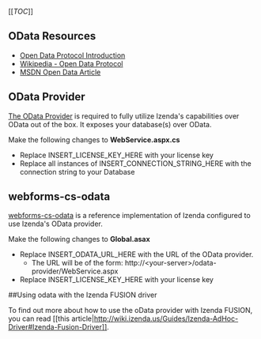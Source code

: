 [[_TOC_]]

## OData Resources
* [Open Data Protocol Introduction](http://msopentech.com/odataorg/introduction/)
* [Wikipedia - Open Data Protocol](http://en.wikipedia.org/wiki/Open_Data_Protocol)
* [MSDN Open Data Article](http://msdn.microsoft.com/en-us/data/hh237663.aspx)

## OData Provider
[The OData Provider](http://archives.izenda.us/ri/odata/odata-provider.zip) is required to fully utilize Izenda's capabilities over OData out of the box.  It exposes your database(s) over OData.

Make the following changes to **WebService.aspx.cs**

* Replace INSERT_LICENSE_KEY_HERE with your license key
* Replace all instances of INSERT_CONNECTION_STRING_HERE with the connection string to your Database

## webforms-cs-odata

[webforms-cs-odata](http://archives.izenda.us/ri/odata/odata-provider.zip) is a reference implementation of Izenda configured to use Izenda's OData provider.

Make the following changes to **Global.asax**

* Replace INSERT_ODATA_URL_HERE with the URL of the OData provider.
  * The URL will be of the form: http://\<your-server\>/odata-provider/WebService.aspx
* Replace INSERT_LICENSE_KEY_HERE with your license key

##Using odata with the Izenda FUSION driver

To find out more about how to use the oData provider with Izenda FUSION, you can read [[this article|http://wiki.izenda.us/Guides/Izenda-AdHoc-Driver#Izenda-Fusion-Driver]].